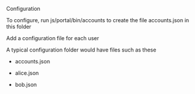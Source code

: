 Configuration

To configure, run js/portal/bin/accounts to create the file accounts.json in this folder

Add a configuration file for each user 

A typical configuration folder would have files such as these

* accounts.json


* alice.json
* bob.json
